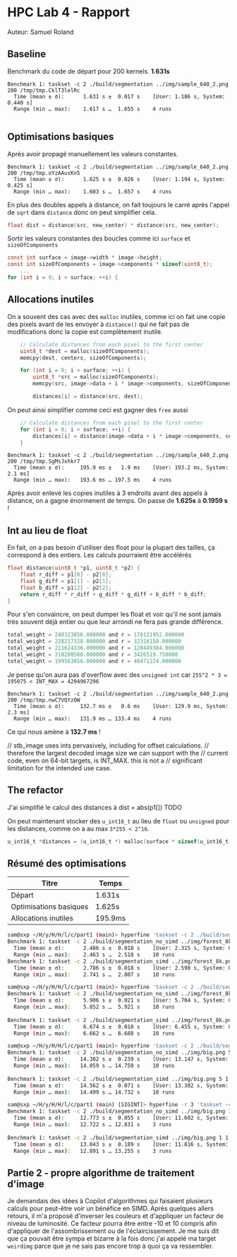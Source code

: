 # HPC Lab 4 - Rapport
Auteur: Samuel Roland

## Baseline
Benchmark du code de départ pour 200 kernels. **1.631s**
```
Benchmark 1: taskset -c 2 ./build/segmentation ../img/sample_640_2.png 200 /tmp/tmp.CklT3lelRc
  Time (mean ± σ):      1.631 s ±  0.017 s    [User: 1.186 s, System: 0.440 s]
  Range (min … max):    1.617 s …  1.655 s    4 runs
 
```


## Optimisations basiques
Après avoir propagé manuellement les valeurs constantes.
```
Benchmark 1: taskset -c 2 ./build/segmentation ../img/sample_640_2.png 200 /tmp/tmp.oYzAAusKn5
  Time (mean ± σ):      1.625 s ±  0.026 s    [User: 1.194 s, System: 0.425 s]
  Range (min … max):    1.603 s …  1.657 s    4 runs
```
En plus des doubles appels à distance, on fait toujours le carré après l'appel de `sqrt` dans `distance` donc on peut simplifier cela.
```c
float dist = distance(src, new_center) * distance(src, new_center);
```


Sortir les valeurs constantes des boucles comme ici `surface` et `sizeOfComponents`
```c
const int surface = image->width * image->height;
const int sizeOfComponents = image->components * sizeof(uint8_t);
    ...
for (int i = 0; i < surface; ++i) {
```

## Allocations inutiles

On a souvent des cas avec des `malloc` inutiles, comme ici on fait une copie des pixels avant de les envoyer à `distance()` qui ne fait pas de modifications donc la copie est complètement inutile.
```c
    // Calculate distances from each pixel to the first center
    uint8_t *dest = malloc(sizeOfComponents);
    memcpy(dest, centers, sizeOfComponents);

    for (int i = 0; i < surface; ++i) {
        uint8_t *src = malloc(sizeOfComponents);
        memcpy(src, image->data + i * image->components, sizeOfComponents);

        distances[i] = distance(src, dest);
```

On peut ainsi simplifier comme ceci est gagner des `free` aussi
```c
    // Calculate distances from each pixel to the first center
    for (int i = 0; i < surface; ++i) {
        distances[i] = distance(image->data + i * image->components, centers);
    }
```

```
Benchmark 1: taskset -c 2 ./build/segmentation ../img/sample_640_2.png 200 /tmp/tmp.SgMsJxhkr7
  Time (mean ± σ):     195.9 ms ±   1.9 ms    [User: 193.2 ms, System: 2.1 ms]
  Range (min … max):   193.6 ms … 197.5 ms    4 runs
```

Après avoir enlevé les copies inutiles à 3 endroits avant des appels à distance, on a gagne énormenent de temps. On passe de **1.625s** à **0.1959 s** !

## Int au lieu de float

En fait, on a pas besoin d'utiliser des float pour la plupart des tailles, ça correspond à des entiers. Les calculs pourraient être accélérés
```c
float distance(uint8_t *p1, uint8_t *p2) {
    float r_diff = p1[0] - p2[0];
    float g_diff = p1[1] - p2[1];
    float b_diff = p1[2] - p2[2];
    return r_diff * r_diff + g_diff * g_diff + b_diff * b_diff;
}
```
Pour s'en convaincre, on peut dumper les float et voir qu'il ne sont jamais très souvent déjà entier ou que leur arrondi ne fera pas grande différence.
```c
total_weight = 248323856.000000 and r = 178121952.000000
total_weight = 228217328.000000 and r = 32316158.000000
total_weight = 211624336.000000 and r = 128449384.000000
total_weight = 210208560.000000 and r = 3426519.750000
total_weight = 199563056.000000 and r = 48471224.000000
```
Je pense qu'on aura pas d'overflow avec des `unsigned int` car `255^2 * 3 = 195075 < INT_MAX = 4294967296`

```
Benchmark 1: taskset -c 2 ./build/segmentation ../img/sample_640_2.png 200 /tmp/tmp.nwC7VQYzOW
  Time (mean ± σ):     132.7 ms ±   0.6 ms    [User: 129.9 ms, System: 2.3 ms]
  Range (min … max):   131.9 ms … 133.4 ms    4 runs
```

Ce qui nous amène à **132.7 ms** !



// stb_image uses ints pervasively, including for offset calculations.
// therefore the largest decoded image size we can support with the
// current code, even on 64-bit targets, is INT_MAX. this is not a
// significant limitation for the intended use case.

## The refactor

J'ai simplifié le calcul des distances à dist = abs(p1[]) TODO

On peut maintenant stocker des `u_int16_t` au lieu de `float` ou `unsigned` pour les distances, comme on a au max `3*255 < 2^16`.

```c
u_int16_t *distances = (u_int16_t *) malloc(surface * sizeof(u_int16_t));
```

## Résumé des optimisations
| Titre | Temps |
| ------|------- |
| Départ | 1.631s|
| Optimisations basiques | 1.625s|
| Allocations inutiles | 195.9ms |


```sh
sam@sxp ~/H/y/H/H/l/c/part1 (main)> hyperfine 'taskset -c 2 ./build/segmentation_no_simd ../img/forest_8k.png 10 1.png' && hyperfine 'taskset -c 2 ./build/segmentation_simd ../img/forest_8k.png 10 1.png'
Benchmark 1: taskset -c 2 ./build/segmentation_no_simd ../img/forest_8k.png 10 1.png
  Time (mean ± σ):      2.486 s ±  0.018 s    [User: 2.315 s, System: 0.166 s]
  Range (min … max):    2.463 s …  2.518 s    10 runs
Benchmark 1: taskset -c 2 ./build/segmentation_simd ../img/forest_8k.png 10 1.png
  Time (mean ± σ):      2.786 s ±  0.018 s    [User: 2.598 s, System: 0.183 s]
  Range (min … max):    2.741 s …  2.807 s    10 runs
```
```sh
sam@sxp ~/H/y/H/H/l/c/part1 (main)> hyperfine 'taskset -c 2 ./build/segmentation_no_simd ../img/forest_8k.png 50 1.png' &&  hyperfine 'taskset -c 2 ./build/segmentation_simd ../img/forest_8k.png 50 1.png'
Benchmark 1: taskset -c 2 ./build/segmentation_no_simd ../img/forest_8k.png 50 1.png
  Time (mean ± σ):      5.906 s ±  0.021 s    [User: 5.704 s, System: 0.190 s]
  Range (min … max):    5.852 s …  5.921 s    10 runs
 
Benchmark 1: taskset -c 2 ./build/segmentation_simd ../img/forest_8k.png 50 1.png
  Time (mean ± σ):      6.674 s ±  0.010 s    [User: 6.455 s, System: 0.206 s]
  Range (min … max):    6.662 s …  6.688 s    10 runs
```

```sh
sam@sxp ~/H/y/H/H/l/c/part1 (main)> hyperfine 'taskset -c 2 ./build/segmentation_no_simd ../img/big.png 5 1.png' &&  hyperfine 'taskset -c 2 ./build/segmentation_simd ../img/big.png 5 1.png'
Benchmark 1: taskset -c 2 ./build/segmentation_no_simd ../img/big.png 5 1.png
  Time (mean ± σ):     14.382 s ±  0.239 s    [User: 13.147 s, System: 1.192 s]
  Range (min … max):   14.059 s … 14.750 s    10 runs
 
Benchmark 1: taskset -c 2 ./build/segmentation_simd ../img/big.png 5 1.png
  Time (mean ± σ):     14.562 s ±  0.071 s    [User: 13.302 s, System: 1.230 s]
  Range (min … max):   14.499 s … 14.732 s    10 runs
```

```sh
sam@sxp ~/H/y/H/H/l/c/part1 (main) [SIGINT]> hyperfine -r 3 'taskset -c 2 ./build/segmentation_no_simd ../img/big.png 1 1.png' &&  hyperfine -r 3 'taskset -c 2 ./build/segmentation_simd ../img/big.png 1 1.png'
Benchmark 1: taskset -c 2 ./build/segmentation_no_simd ../img/big.png 1 1.png
  Time (mean ± σ):     12.773 s ±  0.055 s    [User: 11.602 s, System: 1.148 s]
  Range (min … max):   12.722 s … 12.831 s    3 runs
 
Benchmark 1: taskset -c 2 ./build/segmentation_simd ../img/big.png 1 1.png
  Time (mean ± σ):     13.043 s ±  0.189 s    [User: 11.816 s, System: 1.199 s]
  Range (min … max):   12.891 s … 13.255 s    3 runs
```

## Partie 2 - propre algorithme de traitement d'image
Je demandais des idées à Copilot d'algorithmes qui faisaient plusieurs calculs pour peut-être voir un bénéfice en SIMD. Après quelques allers retours, il m'a proposé d'inverser les couleurs et d'appliquer un facteur de niveau de luminosité. Ce facteur pourra être entre -10 et 10 compris afin d'appliquer de l'assombrissement ou de l'éclaircissement. Je me suis dit que ça pouvait être sympa et bizarre à la fois donc j'ai appelé ma target `weirdimg` parce que je ne sais pas encore trop à quoi ça va ressembler.

